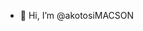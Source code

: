 - 👋 Hi, I’m @akotosiMACSON
<!---
akotosiMACSON/akotosiMACSON is a ✨ special ✨ repository because its `README.md` (this file) appears on your GitHub profile.
You can click the Preview link to take a look at your changes.
--->
